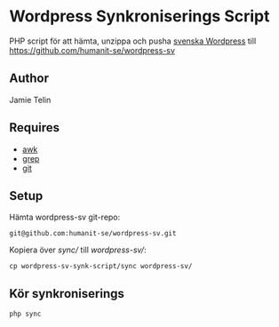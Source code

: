 # Wordpress Synkroniserings Script
PHP script för att hämta, unzippa och pusha [svenska Wordpress](https://sv.wordpress.org/releases/) till https://github.com/humanit-se/wordpress-sv

## Author

Jamie Telin

## Requires

* [awk](http://www.cs.princeton.edu/~bwk/btl.mirror/)
* [grep](https://www.gnu.org/software/grep/manual/grep.html)
* [git](https://git-scm.com/)


## Setup

Hämta wordpress-sv git-repo:

```
git@github.com:humanit-se/wordpress-sv.git
```

Kopiera över _sync/_ till _wordpress-sv/_:

```
cp wordpress-sv-synk-script/sync wordpress-sv/
```

## Kör synkroniserings

```
php sync
```
